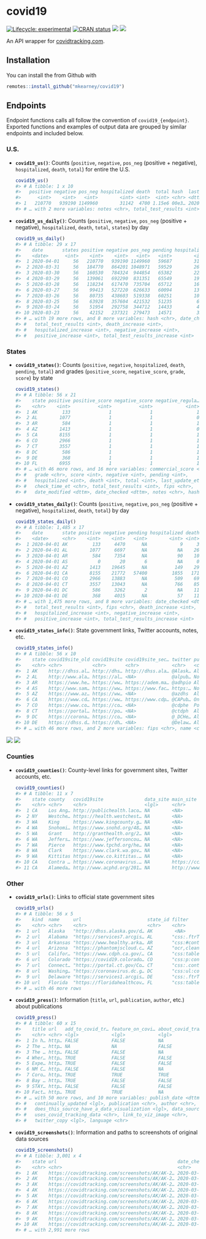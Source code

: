 
<!-- README.md is generated from README.Rmd. Please edit that file -->

# covid19

<!-- badges: start -->

[![Lifecycle:
experimental](https://img.shields.io/badge/lifecycle-experimental-orange.svg)](https://www.tidyverse.org/lifecycle/#experimental)
[![CRAN
status](https://www.r-pkg.org/badges/version/covid19)](https://CRAN.R-project.org/package=covid19)
[![](https://img.shields.io/github/last-commit/mkearney/covid19.svg)](https://github.com/mkearney/covid19/commits/master)
[![](https://img.shields.io/badge/devel%20version-0.0.1-greenyellow.svg)](https://github.com/mkearney/covid19)
<!-- badges: end -->

An API wrapper for [covidtracking.com](https://covidtracking.com/api/).

## Installation

You can install the from Github with

``` r
remotes::install_github("mkearney/covid19")
```

## Endpoints

Endpoint functions calls all follow the convention of
`covid19_{endpoint}`. Exported functions and examples of output data are
grouped by similar endpoints and included below.

### U.S.

  - **`covid19_us()`**: Counts (`positive`, `negative`, `pos_neg`
    (positive + negative), `hospitalized`, `death`, `total`) for entire
    the U.S.
    
    ``` r
    covid19_us()
    #> # A tibble: 1 x 10
    #>   positive negative pos_neg hospitalized death  total hash  last_modified      
    #>      <int>    <int>   <int>        <int> <int>  <int> <chr> <dttm>             
    #> 1   210770   939190 1149960        31142  4700 1.15e6 00e3… 2020-04-02 00:42:44
    #> # … with 2 more variables: notes <chr>, total_test_results <int>
    ```

  - **`covid19_us_daily()`**: Counts (`positive`, `negative`, `pos_neg`
    (positive + negative), `hospitalized`, `death`, `total`, `states`)
    by day
    
    ``` r
    covid19_us_daily()
    #> # A tibble: 29 x 17
    #>    date       states positive negative pos_neg pending hospitalized death  total
    #>    <date>      <int>    <int>    <int>   <int>   <int>        <int> <int>  <int>
    #>  1 2020-04-01     56   210770   939190 1149960   59687        31142  4700 1.21e6
    #>  2 2020-03-31     56   184770   864201 1048971   59529        26660  3746 1.11e6
    #>  3 2020-03-30     56   160530   784324  944854   65382        22303  2939 1.01e6
    #>  4 2020-03-29     56   139061   692290  831351   65549        19730  2428 8.97e5
    #>  5 2020-03-28     56   118234   617470  735704   65712        16729  1965 8.01e5
    #>  6 2020-03-27     56    99413   527220  626633   60094        13718  1530 6.87e5
    #>  7 2020-03-26     56    80735   438603  519338   60251        10131  1163 5.80e5
    #>  8 2020-03-25     56    63928   357604  421532   51235         6136   900 4.73e5
    #>  9 2020-03-24     56    51954   292758  344712   14433         4468   675 3.59e5
    #> 10 2020-03-23     56    42152   237321  279473   14571         3325   471 2.94e5
    #> # … with 19 more rows, and 8 more variables: hash <chr>, date_checked <dttm>,
    #> #   total_test_results <int>, death_increase <int>,
    #> #   hospitalized_increase <int>, negative_increase <int>,
    #> #   positive_increase <int>, total_test_results_increase <int>
    ```

### States

  - **`covid19_states()`**: Counts (`positive`, `negative`,
    `hospitalized`, `death`, `pending`, `total`) and grades
    (`positive_score`, `negative_score`, `grade`, `score`) by state
    
    ``` r
    covid19_states()
    #> # A tibble: 56 x 21
    #>    state positive positive_score negative_score negative_regula…
    #>    <chr>    <int>          <int>          <int>            <int>
    #>  1 AK         133              1              1                1
    #>  2 AL        1077              1              1                0
    #>  3 AR         584              1              1                1
    #>  4 AZ        1413              1              1                0
    #>  5 CA        8155              1              1                1
    #>  6 CO        2966              1              1                1
    #>  7 CT        3557              1              1                1
    #>  8 DC         586              1              1                1
    #>  9 DE         368              1              1                1
    #> 10 FL        6955              1              1                1
    #> # … with 46 more rows, and 16 more variables: commercial_score <int>,
    #> #   grade <chr>, score <int>, negative <int>, pending <int>,
    #> #   hospitalized <int>, death <int>, total <int>, last_update_et <chr>,
    #> #   check_time_et <chr>, total_test_results <int>, fips <chr>,
    #> #   date_modified <dttm>, date_checked <dttm>, notes <chr>, hash <chr>
    ```

  - **`covid19_states_daily()`**: Counts (`positive`, `negative`,
    `pos_neg` (positive + negative), `hospitalized`, `death`, `total`)
    by day
    
    ``` r
    covid19_states_daily()
    #> # A tibble: 1,485 x 17
    #>    date       state positive negative pending hospitalized death total hash 
    #>    <date>     <chr>    <int>    <int>   <int>        <int> <int> <int> <chr>
    #>  1 2020-04-01 AK         133     4470      NA            9     3  4603 8f5b…
    #>  2 2020-04-01 AL        1077     6697      NA           NA    26  7774 dae6…
    #>  3 2020-04-01 AR         584     7354      NA           90    10  7938 a620…
    #>  4 2020-04-01 AS           0       20       6           NA     0    26 737a…
    #>  5 2020-04-01 AZ        1413    19645      NA          149    29 21058 29f0…
    #>  6 2020-04-01 CA        8155    21772   57400         1855   171 87327 00c0…
    #>  7 2020-04-01 CO        2966    13883      NA          509    69 16849 be8d…
    #>  8 2020-04-01 CT        3557    13043      NA          766    85 16600 2661…
    #>  9 2020-04-01 DC         586     3262       2           NA    11  3850 6e42…
    #> 10 2020-04-01 DE         368     4015      NA           57    11  4383 e3b4…
    #> # … with 1,475 more rows, and 8 more variables: date_checked <dttm>,
    #> #   total_test_results <int>, fips <chr>, death_increase <int>,
    #> #   hospitalized_increase <int>, negative_increase <int>,
    #> #   positive_increase <int>, total_test_results_increase <int>
    ```

  - **`covid19_states_info()`**: State government links, Twitter
    accounts, notes, etc.
    
    ``` r
    covid19_states_info()
    #> # A tibble: 56 x 10
    #>    state covid19site_old covid19site covid19site_sec… twitter pui   pum   notes
    #>    <chr> <chr>           <chr>       <chr>            <chr>   <chr> <lgl> <chr>
    #>  1 AK    http://dhss.al… http://dhs… http://dhss.ala… @Alask… All … FALSE "Tot…
    #>  2 AL    http://www.ala… https://al… <NA>             @alpub… No d… FALSE "Neg…
    #>  3 AR    https://www.he… https://ww… https://adem.ma… @adhpio All … TRUE  "Dat…
    #>  4 AS    http://www.sam… https://ww… https://www.fac… https:… No D… FALSE "Ame…
    #>  5 AZ    https://www.az… https://ww… <NA>             @azdhs  All … FALSE "Das…
    #>  6 CA    https://www.cd… https://ww… https://www.cdp… @CAPub… Only… FALSE "Cal…
    #>  7 CO    https://www.co… https://co… <NA>             @cdphe  Posi… FALSE "Neg…
    #>  8 CT    https://portal… https://po… <NA>             @ctdph  All … FALSE "Dat…
    #>  9 DC    https://corona… https://co… <NA>             @_DCHe… All … FALSE "Pos…
    #> 10 DE    https://dhss.d… https://dh… <NA>             @Delaw… All … TRUE  "Las…
    #> # … with 46 more rows, and 2 more variables: fips <chr>, name <chr>
    ```

![](man/figures/README-state-trajectories.png)
![](man/figures/README-state-cases.png)

### Counties

  - **`covid19_counties()`**: County-level links for government sites,
    Twitter accounts, etc.
    
    ``` r
    covid19_counties()
    #> # A tibble: 11 x 7
    #>    state county   covid19site               data_site main_site   twitter pui   
    #>    <chr> <chr>    <chr>                     <lgl>     <chr>       <lgl>   <chr> 
    #>  1 CA    Los Ang… http://publichealth.laco… NA        <NA>        NA      No da…
    #>  2 NY    Westche… https://health.westchest… NA        <NA>        NA      No da…
    #>  3 WA    King     https://www.kingcounty.g… NA        <NA>        NA      No da…
    #>  4 WA    Snohomi… https://www.snohd.org/48… NA        <NA>        NA      All d…
    #>  5 WA    Grant    http://granthealth.org/2… NA        <NA>        NA      No da…
    #>  6 WA    Jeffers… https://www.jeffersoncou… NA        <NA>        NA      All d…
    #>  7 WA    Pierce   https://www.tpchd.org/he… NA        <NA>        NA      Only …
    #>  8 WA    Clark    https://www.clark.wa.gov… NA        <NA>        NA      All d…
    #>  9 WA    Kittitas https://www.co.kittitas.… NA        <NA>        NA      No da…
    #> 10 CA    Contra … https://www.coronavirus.… NA        https://cc… NA      <NA>  
    #> 11 CA    Alameda… http://www.acphd.org/201… NA        http://www… NA      <NA>
    ```

### Other

  - **`covid19_urls()`**: Links to official state government sites
    
    ``` r
    covid19_urls()
    #> # A tibble: 56 x 5
    #>    kind  name     url                        state_id filter                    
    #>    <chr> <chr>    <chr>                      <chr>    <chr>                     
    #>  1 url   Alaska   "http://dhss.alaska.gov/d… AK        <NA>                     
    #>  2 url   Alabama  "https://services7.arcgis… AL       "css:.ftrTable,html2text,…
    #>  3 url   Arkansas "https://www.healthy.arka… AR       "css:#contentBody table:c…
    #>  4 url   Arizona  "https://phantomjscloud.c… AZ       "ocr,clean-new-lines"     
    #>  5 url   Califor… "https://www.cdph.ca.gov/… CA       "css:table:contains(\"Sta…
    #>  6 url   Colorado "https://covid19.colorado… CO       "css:p:contains(\"Case Su…
    #>  7 url   Connect… "https://portal.ct.gov/Co… CT       "css:.content a[href*=\"C…
    #>  8 url   Washing… "https://coronavirus.dc.g… DC       "css:ul:contains(\"tested…
    #>  9 url   Delaware "https://services1.arcgis… DE       "css:.ftrTable,html2text,…
    #> 10 url   Florida  "https://floridahealthcov… FL       "css:table,html2text,stri…
    #> # … with 46 more rows
    ```

  - **`covid19_press()`**: Information (`title`, `url`, `publication`,
    `author`, etc.) about publications
    
    ``` r
    covid19_press()
    #> # A tibble: 60 x 15
    #>    title url   add_to_covid_tr… feature_on_covi… about_covid_tra…
    #>    <chr> <chr> <lgl>            <lgl>            <lgl>           
    #>  1 In h… http… FALSE            FALSE            NA              
    #>  2 The … http… NA               NA               FALSE           
    #>  3 The … http… FALSE            FALSE            NA              
    #>  4 Wher… http… TRUE             FALSE            FALSE           
    #>  5 Expe… http… TRUE             FALSE            FALSE           
    #>  6 NM C… http… FALSE            FALSE            NA              
    #>  7 Coro… http… TRUE             TRUE             TRUE            
    #>  8 Bay … http… TRUE             FALSE            FALSE           
    #>  9 STAY… http… FALSE            FALSE            FALSE           
    #> 10 Fact… http… TRUE             TRUE             NA              
    #> # … with 50 more rows, and 10 more variables: publish_date <dttm>,
    #> #   continually_updated <lgl>, publication <chr>, author <chr>,
    #> #   does_this_source_have_a_data_visualization <lgl>, data_source <chr>,
    #> #   uses_covid_tracking_data <chr>, link_to_viz_image <chr>,
    #> #   twitter_copy <lgl>, language <chr>
    ```

  - **`covid19_screenshots()`**: Information and paths to screenshots of
    original data sources
    
    ``` r
    covid19_screenshots()
    #> # A tibble: 3,001 x 4
    #>    state url                                            date_checked        size
    #>    <chr> <chr>                                          <chr>              <int>
    #>  1 AK    https://covidtracking.com/screenshots/AK/AK-2… 2020-03-15T06:13… 563460
    #>  2 AK    https://covidtracking.com/screenshots/AK/AK-2… 2020-03-15T20:32… 432003
    #>  3 AK    https://covidtracking.com/screenshots/AK/AK-2… 2020-03-16T14:53… 563460
    #>  4 AK    https://covidtracking.com/screenshots/AK/AK-2… 2020-03-17T03:06… 563522
    #>  5 AK    https://covidtracking.com/screenshots/AK/AK-2… 2020-03-17T18:09… 567852
    #>  6 AK    https://covidtracking.com/screenshots/AK/AK-2… 2020-03-17T22:00… 565619
    #>  7 AK    https://covidtracking.com/screenshots/AK/AK-2… 2020-03-18T05:00… 568859
    #>  8 AK    https://covidtracking.com/screenshots/AK/AK-2… 2020-03-18T18:01… 569429
    #>  9 AK    https://covidtracking.com/screenshots/AK/AK-2… 2020-03-18T23:00… 517287
    #> 10 AK    https://covidtracking.com/screenshots/AK/AK-2… 2020-03-19T05:00… 524988
    #> # … with 2,991 more rows
    ```
